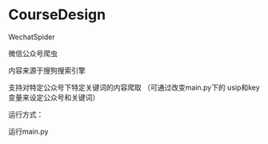 # CourseDesign
WechatSpider

微信公众号爬虫

内容来源于搜狗搜索引擎

支持对特定公众号下特定关键词的内容爬取 （可通过改变main.py下的 usip和key变量来设定公众号和关键词）

运行方式：

运行main.py
